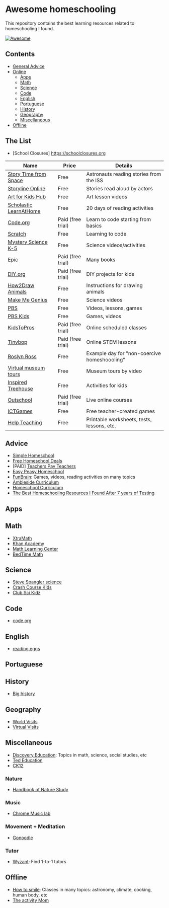 # Awesome homeschooling

This repository contains the best learning resources related to homeschooling I found.

[![Awesome](https://cdn.rawgit.com/sindresorhus/awesome/d7305f38d29fed78fa85652e3a63e154dd8e8829/media/badge.svg)](https://github.com/sindresorhus/awesome)


## Contents
  - [General Advice](#advice)
  - [Online](#online)
    - [Apps](#apps)
    - [Math](#math)
    - [Science](#science)
    - [Code](#code)
    - [English](#english)
    - [Portuguese](#portuguese)
    - [History](#history)
    - [Geography](#geography)
    - [Miscellaneous](#miscellaneous)
  - [Offline](#offline)


## The List

- [School Closures] https://schoolclosures.org

Name | Price | Details
---- | ---- | ----
[Story Time from Space](https://storytimefromspace.com/) | Free | Astronauts reading stories from the ISS
[Storyline Online](https://www.storylineonline.net/library/) | Free | Stories read aloud by actors
[Art for Kids Hub](https://www.artforkidshub.com/) | Free | Art lesson videos
[Scholastic LearnAtHome](https://scholastic.com/learnathome) | Free | 20 days of reading activities
[Code.org](https://code.org/) | Paid (free trial) | Learn to code starting from basics
[Scratch](https://scratch.mit.edu/projects/editor/?tutorial=getStarted) | Free | Learning to code
[Mystery Science K-5](https://mysteryscience.com/school-closure-planning) | Free | Science videos/activities
[Epic](https://www.getepic.com/) | Paid (free trial) | Many books
[DIY.org](https://diy.org/) | Paid (free trial) | DIY projects for kids
[How2Draw Animals](https://www.how2drawanimals.com/) | Free | Instructions for drawing animals
[Make Me Genius](https://www.makemegenius.com/) | Free | Science videos
[PBS](https://www.pbslearningmedia.org/grades/early-elementary/) | Free | Videos, lessons, games
[PBS Kids](https://pbskids.org/) | Free | Games, videos
[KidsToPros](https://www.kidztopros.com/online-programs) | Paid (free trial) | Online scheduled classes
[Tinybop](https://schools.tinybop.com/) | Paid (free trial) | Online STEM lessons
[Roslyn Ross](https://roslynross.blogspot.com/2018/06/anderss-education-update-kindergarten.html?m=1) | Free | Example day for "non-coercive homeshoooling"
[Virtual museum tours](https://www.travelandleisure.com/attractions/museums-galleries/museums-with-virtual-tours) | Free | Museum tours by video
[Inspired Treehouse](https://theinspiredtreehouse.com/activities-index/) | Free | Activities for kids
[Outschool](https://outschool.com/) | Paid (free trial) | Live online courses
[ICTGames](http://ictgames.co.uk/) | Free | Free teacher-created games
[Help Teaching](https://www.helpteaching.com/) | Free | Printable worksheets, tests, lessons, etc.

## Advice

 - [Simple Homeschool](https://simplehomeschool.net)
 - [Free Homeschool Deals](https://www.freehomeschooldeals.com)
 - [PAID] [Teachers Pay Teachers](https://www.teacherspayteachers.com)
 - [Easy Peasy Homeschool](https://allinonehomeschool.com)
 - [FunBrain](https://www.funbrain.com/books): Games, videos, reading activities on many topics
 - [Ambleside Curriculum](https://www.amblesideonline.org)
 - [Homeschool Curriculum](https://www.time4learning.com/homeschool-curriculum.htm)
 - [The Best Homeschooling Resources I Found After 7 years of Testing](https://github.com/ryanseamons/thedeliberatefamily/blob/master/src/html/blog/homeschool-resources.md)
 
## Apps

## Math

 - [XtraMath](https://xtramath.org)
 - [Khan Academy](https://www.khanacademy.org)
 - [Math Learning Center](https://www.mathlearningcenter.org/resources/apps)
 - [BedTime Math](http://bedtimemath.org)

## Science

 - [Steve Spangler science](https://www.stevespanglerscience.com)
 - [Crash Course Kids](https://www.youtube.com/user/crashcoursekids)
 - [Club Sci Kidz](http://www.clubscikidzmd.com/blog/)

## Code

 - [code.org](https://code.org)

## English

  - [reading eggs](https://readingeggs.com)

## Portuguese

## History

 - [Big history](https://www.oerproject.com)

## Geography

 - [World Visits](https://www.tripsavvy.com/best-virtual-vacations-around-the-world-4799910)
 - [Virtual Visits](https://www.thoughtco.com/virtual-field-trips-4160925)

## Miscellaneous
 - [Discovery Education](https://www.discoveryeducation.com): Topics in math, science, social studies, etc
 - [Ted Education](https://ed.ted.com)
 - [CK12](https://www.ck12.org/student/)
 ### Nature
  - [Handbook of Nature Study](https://handbookofnaturestudy.com)
 ### Music 
  - [Chrome Music lab](https://musiclab.chromeexperiments.com/Experiments)
 ### Movement + Meditation
  - [Gonoodle](https://www.gonoodle.com)

 ### Tutor
  - [Wyzant](https://www.wyzant.com): Find 1-to-1 tutors

## Offline
 - [How to smile](www.howtosmile.org): Classes in many topics: astronomy, climate, cooking, human body, etc
 - [The activity Mom](https://activity-mom.com)
